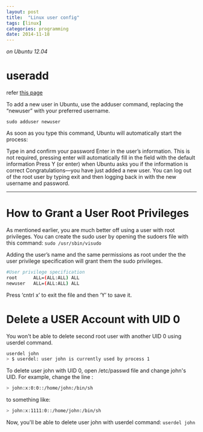 ```yaml
---
layout: post
title:  "Linux user config"
tags: [linux]
categories: programming
date: 2014-11-18
---
```


*on Ubuntu 12.04*
# **useradd**
refer [this page](https://www.digitalocean.com/community/tutorials/how-to-add-and-delete-users-on-ubuntu-12-04-and-centos-6)

To add a new user in Ubuntu, use the adduser command, replacing the “newuser” with your preferred username.

`sudo adduser newuser`

As soon as you type this command, Ubuntu will automatically start the process:

Type in and confirm your password
Enter in the user’s information. This is not required, pressing enter will automatically fill in the field with the default information
Press Y (or enter) when Ubuntu asks you if the information is correct
Congratulations—you have just added a new user. You can log out of the root user by typing exit and then logging back in with the new username and password.

___

# **How to Grant a User Root Privileges**
As mentioned earlier, you are much better off using a user with root privileges.
You can create the sudo user by opening the sudoers file with this command:
`sudo /usr/sbin/visudo`

Adding the user’s name and the same permissions as root under the the user privilege specification will grant them the sudo privileges.
``` bash
#User privilege specification
root      ALL=(ALL:ALL) ALL
newuser   ALL=(ALL:ALL) ALL
```
Press ‘cntrl x’ to exit the file and then ‘Y’ to save it.

# **Delete a USER Account with UID 0**
You won't be able to delete second root user with another UID 0 using userdel command.
``` bash
userdel john
> $ userdel: user john is currently used by process 1
```

To delete user john with UID 0, open /etc/passwd file and change john's UID.
For example, change the line :
``` bash
> john:x:0:0::/home/john:/bin/sh
```
to something like:
``` bash
> john:x:1111:0::/home/john:/bin/sh
```
Now, you'll be able to delete user john with userdel command: `userdel john`
